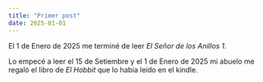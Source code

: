 ```yaml
---
title: "Primer post"
date: 2025-01-01
---
```


El 1 de Enero de 2025 me terminé de leer *El Señor de los Anillos 1*.

Lo empecé a leer el 15 de Setiembre  y el 1 de Enero de 2025 mi abuelo me regaló
el libro de *El Hobbit* que lo había leído en el kindle.
